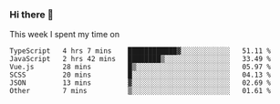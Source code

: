 ### Hi there 👋

<!--
**qiruohan/qiruohan** is a ✨ _special_ ✨ repository because its `README.md` (this file) appears on your GitHub profile.

Here are some ideas to get you started:

- 🔭 I’m currently working on ...
- 🌱 I’m currently learning ...
- 👯 I’m looking to collaborate on ...
- 🤔 I’m looking for help with ...
- 💬 Ask me about ...
- 📫 How to reach me: ...
- 😄 Pronouns: ...
- ⚡ Fun fact: ...
-->

This week I spent my time on 
<!--START_SECTION:waka-->

```text
TypeScript   4 hrs 7 mins    ████████████▓░░░░░░░░░░░░   51.11 %
JavaScript   2 hrs 42 mins   ████████▒░░░░░░░░░░░░░░░░   33.49 %
Vue.js       28 mins         █▒░░░░░░░░░░░░░░░░░░░░░░░   05.97 %
SCSS         20 mins         █░░░░░░░░░░░░░░░░░░░░░░░░   04.13 %
JSON         13 mins         ▓░░░░░░░░░░░░░░░░░░░░░░░░   02.69 %
Other        7 mins          ▒░░░░░░░░░░░░░░░░░░░░░░░░   01.61 %
```

<!--END_SECTION:waka-->
